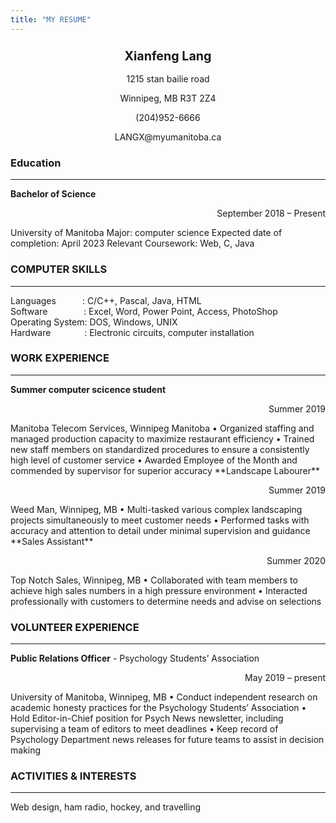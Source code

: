 ```yaml
---
title: "MY RESUME"
---
```

### <div align='center'><big><b>Xianfeng Lang</b></big></div>
<p align = 'center'>1215 stan bailie road</p>
<p align = 'center'>Winnipeg, MB R3T 2Z4</p>
<p align = 'center'>(204)952-6666</p>
<p align = 'center'>LANGX@myumanitoba.ca</p>   

### Education  
---
**Bachelor of Science**
<p align="right">September 2018 – Present</p>
University of Manitoba  
Major: computer science  
Expected date of completion: April 2023  
Relevant Coursework: Web, C, Java  

### COMPUTER SKILLS
---
Languages&emsp;&emsp;&emsp;: C/C++, Pascal, Java, HTML  
Software&emsp;&emsp;&emsp;&nbsp;&nbsp;&nbsp;&nbsp;: Excel, Word, Power Point, Access, PhotoShop  
Operating System:  DOS, Windows, UNIX  
Hardware&emsp;&emsp;&emsp;&nbsp;&nbsp;&nbsp;: Electronic circuits, computer installation  

### WORK EXPERIENCE
---
**Summer computer scicence student**
<p align="right">Summer 2019</p>
Manitoba Telecom Services, Winnipeg Manitoba  
• Organized staffing and managed production capacity to maximize restaurant efficiency  
• Trained new staff members on standardized procedures to ensure a consistently high level of customer service  
• Awarded Employee of the Month and commended by supervisor for superior accuracy  
**Landscape Labourer**
<p align="right">Summer 2019</p>
Weed Man, Winnipeg, MB  
• Multi-tasked various complex landscaping projects simultaneously to meet customer needs  
• Performed tasks with accuracy and attention to detail under minimal supervision and guidance  
**Sales Assistant**  
<p align="right">Summer 2020</p>
Top Notch Sales, Winnipeg, MB   
• Collaborated with team members to achieve high sales numbers in a high pressure environment  
• Interacted professionally with customers to determine needs and advise on selections  

### VOLUNTEER EXPERIENCE
---
**Public Relations Officer** - Psychology Students’ Association    
<p align="right">May 2019 – present</p>
University of Manitoba, Winnipeg, MB   
• Conduct independent research on academic honesty practices for the Psychology Students’ Association   
• Hold Editor-in-Chief position for Psych News newsletter, including supervising a team of editors to meet deadlines   
• Keep record of Psychology Department news releases for future teams to assist in decision making   

### ACTIVITIES & INTERESTS
---
Web design, ham radio, hockey, and travelling

